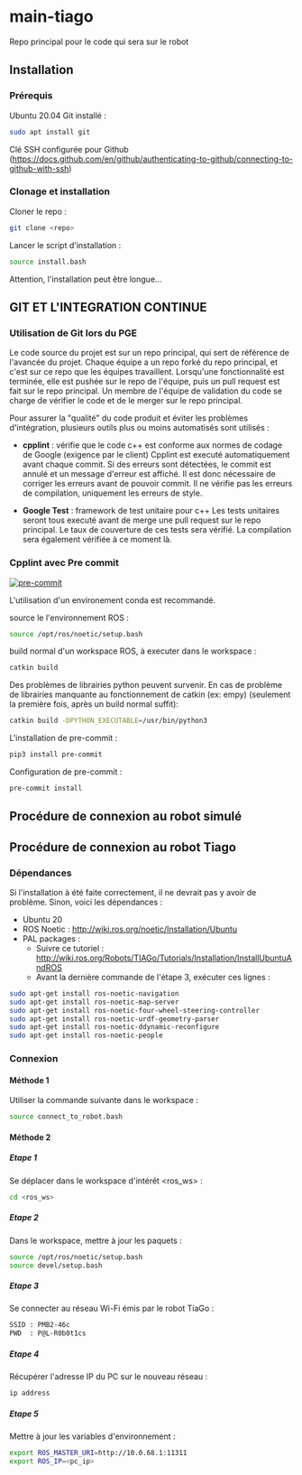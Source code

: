 # main-tiago

Repo principal pour le code qui sera sur le robot

## Installation

### Prérequis

Ubuntu 20.04
Git installé :

```bash
sudo apt install git
```

Clé SSH configurée pour Github (<https://docs.github.com/en/github/authenticating-to-github/connecting-to-github-with-ssh>)

### Clonage et installation

Cloner le repo :

```bash
git clone <repo>
```

Lancer le script d'installation :

```bash
source install.bash
```

Attention, l'installation peut être longue...

## GIT ET L'INTEGRATION CONTINUE

### Utilisation de Git lors du PGE

Le code source du projet est sur un repo principal, qui sert de référence de l'avancée du projet. Chaque équipe a un repo forké du repo principal, et c'est sur ce repo que les équipes travaillent. Lorsqu'une fonctionnalité est terminée, elle est pushée sur le repo de l'équipe, puis un pull request est fait sur le repo principal. Un membre de l'équipe de validation du code se charge de vérifier le code et de le merger sur le repo principal.

Pour assurer la "qualité" du code produit et éviter les problèmes d'intégration, plusieurs outils plus ou moins automatisés sont utilisés :

- **cpplint** : vérifie que le code c++ est conforme aux normes de codage de Google (exigence par le client)
Cpplint est executé automatiquement avant chaque commit. Si des erreurs sont détectées, le commit est annulé et un message d'erreur est affiché. Il est donc nécessaire de corriger les erreurs avant de pouvoir commit. Il ne vérifie pas les erreurs de compilation, uniquement les erreurs de style.

- **Google Test** : framework de test unitaire pour c++
Les tests unitaires seront tous executé avant de merge une pull request sur le repo principal. Le taux de couverture de ces tests sera vérifié.
La compilation sera également vérifiée à ce moment là.

### Cpplint avec Pre commit

[![pre-commit](https://img.shields.io/badge/pre--commit-enabled-brightgreen?logo=pre-commit)](https://github.com/pre-commit/pre-commit)

L'utilisation d'un environement conda est recommandé.

source le l'environnement ROS :

```bash
source /opt/ros/noetic/setup.bash
```

build normal d'un workspace ROS, à executer dans le workspace :

```bash
catkin build
```

Des problèmes de librairies python peuvent survenir. En cas de problème de librairies manquante au fonctionnement de catkin (ex: empy) (seulement la première fois, après un build normal suffit):

```bash
catkin build -DPYTHON_EXECUTABLE=/usr/bin/python3
```

L'installation de pre-commit :

```bash
pip3 install pre-commit
```

Configuration de pre-commit :

```bash
pre-commit install
```

## Procédure de connexion au robot simulé

## Procédure de connexion au robot Tiago

### Dépendances

Si l'installation à été faite correctement, il ne devrait pas y avoir de problème. Sinon, voici les dépendances :

- Ubuntu 20
- ROS Noetic : <http://wiki.ros.org/noetic/Installation/Ubuntu>
- PAL packages :
  - Suivre ce tutoriel : <http://wiki.ros.org/Robots/TIAGo/Tutorials/Installation/InstallUbuntuAndROS>
  - Avant la dernière commande de l'étape 3, exécuter ces lignes :

```bash
sudo apt-get install ros-noetic-navigation
sudo apt-get install ros-noetic-map-server
sudo apt-get install ros-noetic-four-wheel-steering-controller
sudo apt-get install ros-noetic-urdf-geometry-parser
sudo apt-get install ros-noetic-ddynamic-reconfigure
sudo apt-get install ros-noetic-people
```

### Connexion

#### Méthode 1

Utiliser la commande suivante dans le workspace :

```bash
source connect_to_robot.bash
```

#### Méthode 2

##### Etape 1

Se déplacer dans le workspace d'intérêt <ros_ws> :

```bash
cd <ros_ws>
```

##### Etape 2

Dans le workspace, mettre à jour les paquets :

```bash
source /opt/ros/noetic/setup.bash
source devel/setup.bash
```

##### Etape 3

Se connecter au réseau Wi-Fi émis par le robot TiaGo :

```bash
SSID : PMB2-46c
PWD  : P@L-R0b0t1cs
```

##### Etape 4

Récupérer l'adresse IP du PC sur le nouveau réseau :

```bash
ip address
```

##### Etape 5

Mettre à jour les variables d'environnement :

```bash
export ROS_MASTER_URI=http://10.0.68.1:11311
export ROS_IP=<pc_ip>
```
